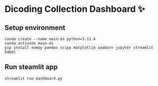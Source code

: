 # Dicoding Collection Dashboard ✨

## Setup environment
```
conda create --name main-ds python=3.11.4
conda activate main-ds
pip install numpy pandas scipy matplotlib seaborn jupyter streamlit babel
```

## Run steamlit app
```
streamlit run dashboard.py
```
